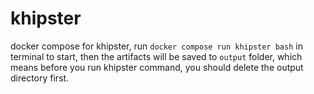 # khipster
docker compose for khipster, run `docker compose run khipster bash` in terminal to start, then the artifacts will be saved to `output` folder, which means before you run khipster command, you should delete the output directory first.
